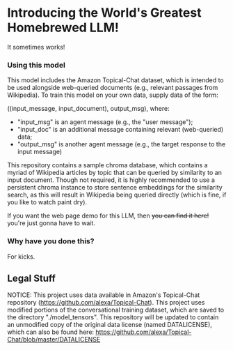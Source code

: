 # Introducing the World's Greatest Homebrewed LLM!

It sometimes works!

### Using this model

This model includes the Amazon Topical-Chat dataset, which is intended to be used alongside web-queried documents (e.g., relevant passages from Wikipedia). To train this model on your own data, supply data of the form:

((input_message, input_document), output_msg), where:
 * "input_msg" is an agent message (e.g., the "user message");
 * "input_doc" is an additional message containing relevant (web-queried) data;
 * "output_msg" is another agent message (e.g., the target response to the input message)

This repository contains a sample chroma database, which contains a myriad of Wikipedia articles by topic that can be queried by similarity to an input document. Though not required, it is highly
recommended to use a persistent chroma instance to store sentence embeddings for the similarity search, as this will result in Wikipedia being queried directly (which is fine, if you like to watch 
paint dry).

If you want the web page demo for this LLM, then ~~you can find it here!~~ you're just gonna have to wait.

### Why have you done this?

For kicks.

## Legal Stuff

NOTICE: This project uses data available in Amazon's Topical-Chat repository (https://github.com/alexa/Topical-Chat). This project uses modified portions of the conversational training dataset, which are saved to the directory "./model_tensors". This repository will be updated to contain an unmodified copy of the original data license (named DATALICENSE), which can also be found here: https://github.com/alexa/Topical-Chat/blob/master/DATALICENSE
